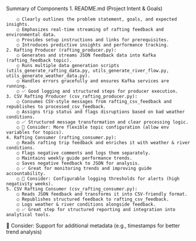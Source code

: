 Summary of Components
    1. README.md (Project Intent & Goals)

        ○ Clearly outlines the problem statement, goals, and expected insights.
        ○ Emphasizes real-time streaming of rafting feedback and environmental data.
        ○ Provides setup instructions and links for prerequisites.
        ○ Introduces predictive insights and performance tracking.
    2. Rafting Producer (rafting_producer.py):
        ○ Generates and streams JSON feedback data into Kafka (rafting_feedback topic).
        ○ Runs multiple data generation scripts (utils_generate_rafting_data.py, utils_generate_river_flow.py, utils_generate_weather_data.py).
        ○ Handles errors gracefully and ensures Kafka services are running.
        ○ ✅ Good logging and structured steps for producer execution.
    3. CSV Rafting Producer (csv_rafting_producer.py):
        ○ Consumes CSV-style messages from rafting_csv_feedback and republishes to processed_csv_feedback.
        ○ Assigns trip status and flags disruptions based on bad weather conditions.
        ○ ✅ Structured message transformation and clear processing logic.
        ○ 🔧 Consider: More flexible topic configuration (allow env variables for topics).
    4. Rafting Consumer (rafting_consumer.py):
        ○ Reads rafting trip feedback and enriches it with weather & river conditions.
        ○ Flags negative comments and logs them separately.
        ○ Maintains weekly guide performance trends.
        ○ Saves negative feedback to JSON for analysis.
        ○ ✅ Great for monitoring trends and improving guide accountability.
        ○ 🔧 Consider: Configurable logging thresholds for alerts (high negativity weeks).
    5. CSV Rafting Consumer (csv_rafting_consumer.py):
        ○ Reads JSON feedback and transforms it into CSV-friendly format.
        ○ Republishes structured feedback to rafting_csv_feedback.
        ○ Logs weather & river conditions alongside feedback.
        ○ ✅ Great step for structured reporting and integration into analytical tools.
🔧 Consider: Support for additional metadata (e.g., timestamps for better trend analysis)